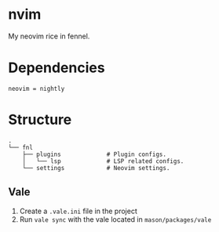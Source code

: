 # nvim

My neovim rice in fennel.

# Dependencies

```
neovim = nightly
```

# Structure

```
.
└── fnl
    ├── plugins             # Plugin configs.
    │   └── lsp             # LSP related configs.
    └── settings            # Neovim settings.
```

## Vale

1. Create a `.vale.ini` file in the project
2. Run `vale sync` with the vale located in `mason/packages/vale`
